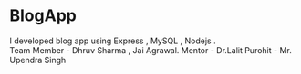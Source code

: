 # BlogApp
I developed blog app using Express , MySQL , Nodejs .  
Team Member - Dhruv Sharma , Jai Agrawal. 
Mentor - Dr.Lalit Purohit - Mr. Upendra Singh
